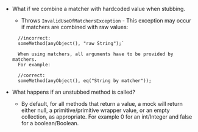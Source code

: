 - What if we combine a matcher with hardcoded value when stubbing.
    - Throws `InvalidUseOfMatchersException`  - This exception may occur if matchers are combined with raw values:
    ```
      //incorrect:
      someMethod(anyObject(), "raw String");`
    
      When using matchers, all arguments have to be provided by matchers.
      For example:
    
      //correct:
      someMethod(anyObject(), eq("String by matcher"));
  ```
  
- What happens if an unstubbed method is called?
  - By default, for all methods that return a value, a mock will return either null, a primitive/primitive wrapper value, or an empty collection, as appropriate. For example 0 for an int/Integer and false for a boolean/Boolean. 